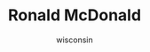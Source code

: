 ---
media: "images/rounds/round_4_2/ronald_mcdonald.png"
media_type: image
type: art
title: Ronald McDonald
author: [wisconsin]
desc: The Clown tries to communicate with the Soviets.
---